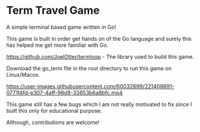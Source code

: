 # Term Travel Game
A simple terminal based game written in Go!

This game is built in order get hands on of the Go language and surely this has helped me get more familiar with Go.

https://github.com/JoelOtter/termloop - The library used to build this game.

Download the go_term file in the root directory to run this game on Linux/Macos.



https://user-images.githubusercontent.com/60032699/221409691-0771f4fd-e307-4aff-96d8-33853b6a8bfc.mp4


This game still has a few bugs which I am not really motivated to fix since I built this only for educational purpose.

Although, contributions are welcome!
